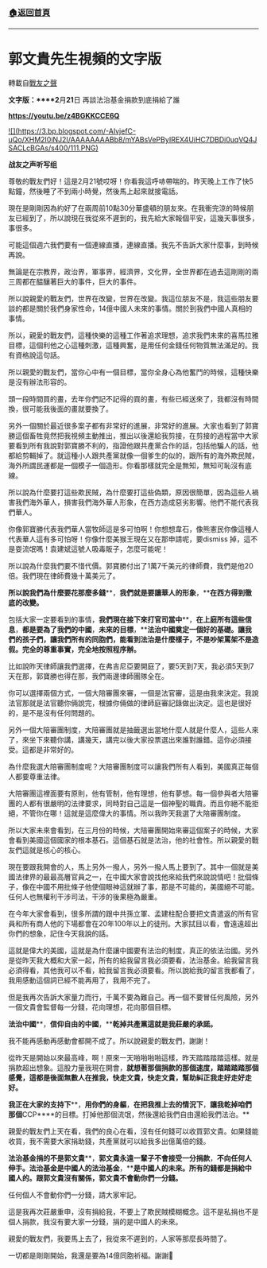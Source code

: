 ###  [:house:返回首頁](https://github.com/ourhimalayas/txt)
---
# 郭文貴先生視頻的文字版
轉載自[戰友之聲](http://littleantvoice.blogspot.com)

**文字版：****2**月**21**日 再談法治基金捐款到底捐給了誰


**https://youtu.be/z4BGKKCCE6Q**

[!\[\](https://3.bp.blogspot.com/-AIvjefC-uQo/XHM2I0iNJ2I/AAAAAAAABb8/mYABsVePByIREX4UiHC7DBDi0uqVQ4JSACLcBGAs/s400/111.PNG)](https://3.bp.blogspot.com/-AIvjefC-uQo/XHM2I0iNJ2I/AAAAAAAABb8/mYABsVePByIREX4UiHC7DBDi0uqVQ4JSACLcBGAs/s1600/111.PNG)




**战友之声听写组**


尊敬的戰友們好！這是2月21號哎呀！你看我這呼哧帶喘的。昨天晚上工作了快5點鐘，然後睡了不到兩小時覺，然後馬上起來就接電話。


現在是剛剛因為約好了在兩周前10點30分華盛頓的朋友來。在我衝完涼的時候朋友已經到了，所以說現在我從來不遲到的，我先給大家報個平安，這幾天事很多，事很多。


可能這個週六我們要有一個連線直播，連線直播。我先不告訴大家什麼事，到時候再說。


無論是在宗教界，政治界，軍事界，經濟界，文化界，全世界都在過去這剛剛的兩三周都在醖釀著巨大的事件，巨大的事件。


所以說親愛的戰友們，世界在改變，世界在改變。我這位朋友不是，我這些朋友要談的都是關於我們身家性命，14億中國人未來的事情。關於到我們中國人真相的事情。


所以，親愛的戰友們，這種快樂的這種工作著追求理想，追求我們未來的喜馬拉雅目標，這個利他之心這種刺激，這種興奮，是用任何金錢任何物質無法滿足的。我有資格說這句話。


所以親愛的戰友們，當你心中有一個目標，當你全身心為他奮鬥的時候，這種快樂是沒有辦法形容的。


頭一段時間買的畫，去年你們記不記得的買的畫，有些已經送來了，我都沒有時間換，很可能我後面的畫就要換了。


另外一個關於最近很多案子都有非常好的進展，非常好的進展。大家也看到了郭寶勝這個畜牲竟然把我視頻主動推出，推出以後還給我剪接，在剪接的過程當中大家要看到所有我說對郭寶勝不利的，指證他跟共產黨合作的話，包括他騙人的話，他都給剪輯掉了。就這種小人跟共產黨就像一個爹生的似的，跟所有的海外欺民賊，海外所謂民運都是一個模子一個造形。你看那樣就完全是無知，無知可恥沒有底線。


所以說為什麼要打這些欺民賊，為什麼要打這些偽類，原因很簡單，因為這些人禍害我們海外華人，損害我們海外華人形象，在西方造成惡劣影響。他們不能代表我們華人。


你像郭寶勝代表我們華人當牧師這是多可怕啊！你想想韋石，像熊憲民你像這種人代表華人這有多可怕呀！你像什麼美猴王現在又在那申請呢，要dismiss 掉，這不是耍流氓嗎！袁建斌這號人吸毒販子，怎麼可能呢！


所以說為什麼我們要不惜代價。郭寶勝付出了1萬7千美元的律師費，我們是他20倍。我們現在律師費幾十萬美元了。


**所以說我們為什麼要花那麼多錢****，****我們就是要讓華人的形象****，****在西方得到徹底的改變。**


包括大家一定要看到的事情，**我們現在接下來打官司當中****，****在上庭所有這些信息****，****都是要為了我們的中國****，****未來的目標****，****法治中國奠定一個好的基礎。讓我們的孩子們，讓我們所有的同胞們，能看到法治是什麼樣子，不是吵架罵架不是造假。完全的尊重事實，完全地按照程序辦。**


比如說昨天律師讓我們選擇，在弗吉尼亞要開庭了，要5天到7天，我必須5天到7天在那，郭寶勝也得在那，我們兩邊律師團隊全在。


你可以選擇兩個方式，一個大陪審團來審，一個是法官審，這是由我來決定。我說法官那就是法官聽你倆說完，根據你倆做的律師庭審記錄做出決定。這也是很好的，是不是沒有任何問題的。


另外一個大陪審團制度，大陪審團就是抽籤選出當地什麼人就是什麼人，這些人來了，來坐下來聽你講，講幾天，講完以後大家投票選出來誰對誰錯。這你必須接受。這都是非常好的。


為什麼我選大陪審團制度呢？大陪審團制度可以讓我們所有人看到，美國真正每個人都要尊重法律。


大陪審團這裡面要有原則，他有管制，他有理想，他有夢想。每一個參與者大陪審團的人都有很嚴明的法律要求，同時對自己這是一個神聖的職責。而且你絕不能拒絕，不管你在哪！這就是這麼偉大的事情。所以我昨天我選了大陪審團制度。


所以大家未來會看到，在三月份的時候，大陪審團開始來審這個案子的時候，大家會看到美國這個國家的根本基石。這個基石就是法治，他的社會性。所以親愛的戰友們這就是核心的核心。


現在要跟我開會的人，馬上另外一撥人，另外一撥人馬上要到了。其中一個就是美國法律界的最最高層官員之一，在中國大家會說找他來給我們來說說情吧！批個條子，像在中國不用批條子他使個眼神這就辦了事，那是不可能的，美國絕不可能。任何人也無權利干涉司法，干涉的後果極為嚴重。


在今年大家會看到，很多所謂的跟中共孫立軍、孟建柱配合要把文貴遣返的所有官員和所有商人他的下場都會在20年100年以上的徒刑。大家拭目以看，會遠遠超出你們的想象，記住今天我說的話。


這就是偉大的美國，這就是為什麼讓中國要有法治的制度，真正的依法治國。另外是從昨天我大概和大家一起，所有的給我留言我必須要看，法治基金。給我留言我必須得看，其他我可以不看，給我留言我必須要看。所以說給我的留言我都看了，我用感動這個詞已經不能再用了，我用不完了。


但是我再次告訴大家量力而行，千萬不要為難自己。再一個不要冒任何風險，另外一個文貴會監督每一分錢，花向理想，花向那個目標。


**法治中國****，****信仰自由的中國****，****乾掉共產黨這就是我莊嚴的承諾。**


我不能再感動再感動會都開不成了。所以說親愛的戰友們，謝謝！


從昨天是開始以來最高峰，啊！原來一天啪啪啪啪這樣，昨天踏踏踏踏這樣。就是捐款超出想象。這股力量我現在開會，**就想著那個捐款的那個速度，踏踏踏踏那個感覺，這都是後面無數人在推我，快走文貴，快走文貴，幫助糾正我走好走好走好。**


**我正在大家的支持下****，****用你們的身軀****，****在把我推上去的情況下****，****讓我乾掉咱們那個****CCP****的目標。打掉他那個流氓，然後還給我們自由還給我們法治。**


親愛的戰友們上天在看，我們的良心在看，沒有任何錢可以收買郭文貴。如果錢能收買，我不需要大家捐助錢，共產黨就可以給我多出億萬倍的錢。


**法治基金捐的不是郭文貴****，****郭文貴永遠一輩子不會接受一分捐款****，****不向任何人伸手**。**法治基金是中國人的法治基金****，****是中國人的未來。所有的錢都是捐給中國人的。跟郭文貴沒有關係，郭文貴不會動你們一分錢。**


任何個人不會動你們一分錢，請大家牢記。


這是我再次莊嚴重申，沒有捐給我，不要上了欺民賊模糊概念。這不是私捐也不是個人捐款，我沒有要大家一分錢，捐的是中國人的未來。


親愛的戰友們，我要馬上去了，我從來不遲到的，人家等那麼長時間了。


一切都是剛剛開始，我還是要為14億同胞祈福。謝謝🙏